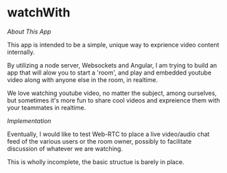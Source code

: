 # watchWith

*About This App*

This app is intended to be a simple, unique way to exprience video content internally.

By utilizing a node server, Websockets and Angular, I am trying to build an app that will alow you to start a 'room', and play and embedded youtube video along with anyone else in the room, in realtime.

We love watching youtube video, no matter the subject, among ourselves, but sometimes it's more fun to share cool videos and expreience them with your teammates in realtime.

*Implementation*

Eventually, I would like to test Web-RTC to place a live video/audio chat feed of the various users or the room owner, possibly to facilitate discussion of whatever we are watching.

This is wholly incomplete, the basic structue is barely in place.
